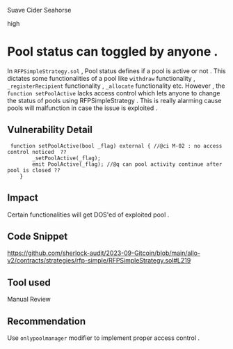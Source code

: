 Suave Cider Seahorse

high

# Pool status can toggled by anyone .
In `RFPSimpleStrategy.sol` , Pool status defines if a pool is active or not . This dictates some functionalities of a pool like  `withdraw` functionality  , `_registerRecipient` functionality , `_allocate` functionality  etc.  However , the `function setPoolActive` lacks access control which lets anyone to change the status of pools using RFPSimpleStrategy . This is really alarming cause pools will malfunction in case the issue is exploited . 

## Vulnerability Detail
```solidity 
 function setPoolActive(bool _flag) external { //@ci M-02 : no access control noticed  ?? 
        _setPoolActive(_flag);
        emit PoolActive(_flag); //@q can pool activity continue after pool is closed ?? 
    }
```
## Impact
Certain functionalities will get DOS'ed of exploited pool . 
## Code Snippet
https://github.com/sherlock-audit/2023-09-Gitcoin/blob/main/allo-v2/contracts/strategies/rfp-simple/RFPSimpleStrategy.sol#L219
## Tool used

Manual Review

## Recommendation
 Use `onlypoolmanager` modifier to implement proper access control . 